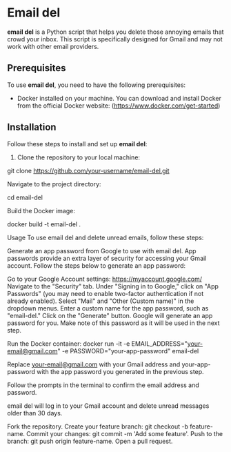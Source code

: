 

# Email del

**email del** is a Python script that helps you delete those annoying emails that crowd your inbox. This script is specifically designed for Gmail and may not work with other email providers.

## Prerequisites

To use **email del**, you need to have the following prerequisites:

- Docker installed on your machine. You can download and install Docker from the official Docker website: (https://www.docker.com/get-started)

## Installation

Follow these steps to install and set up **email del**:

1. Clone the repository to your local machine:

git clone https://github.com/your-username/email-del.git
   
Navigate to the project directory:

cd email-del

Build the Docker image:

docker build -t email-del .



Usage
To use email del and delete unread emails, follow these steps:

Generate an app password from Google to use with email del. App passwords provide an extra layer of security for accessing your Gmail account. Follow the steps below to generate an app password:

Go to your Google Account settings: https://myaccount.google.com/
Navigate to the "Security" tab.
Under "Signing in to Google," click on "App Passwords" (you may need to enable two-factor authentication if not already enabled).
Select "Mail" and "Other (Custom name)" in the dropdown menus.
Enter a custom name for the app password, such as "email-del."
Click on the "Generate" button.
Google will generate an app password for you. Make note of this password as it will be used in the next step.

Run the Docker container:
docker run -it -e EMAIL_ADDRESS="your-email@gmail.com" -e PASSWORD="your-app-password" email-del

Replace your-email@gmail.com with your Gmail address and your-app-password with the app password you generated in the previous step.

Follow the prompts in the terminal to confirm the email address and password.

email del will log in to your Gmail account and delete unread messages older than 30 days.

Fork the repository.
Create your feature branch: git checkout -b feature-name.
Commit your changes: git commit -m 'Add some feature'.
Push to the branch: git push origin feature-name.
Open a pull request.


